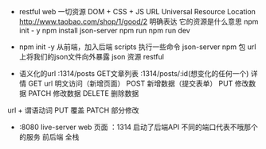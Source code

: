 - restful web
 一切资源
 DOM + CSS + JS
 URL Universal Resource Location
 http://www.taobao.com/shop/1/good/2
 明确表达 它的资源是什么意思
 npm init - y
 npm install json-server
 npm run
 npm run dev

 - npm init -y 从前端，加入后端
  scripts 执行一些命令
  json-server npm 包
  url 上将我们的json文件向外暴露
  json 资源 restful
  - 语义化的url
  :1314/posts GET文章列表
  :1314/posts/:id(想变化的任何一个)  详情
  GET url 明文访问（新增页面）
  POST 新增数据（提交表单）
  PUT 修改数据
  PATCH 修改数据
  DELETE 删除数据

  url + 谓语动词
  PUT  覆盖
  PATCH 部分修改

  - :8080 live-server web 页面
    ：1314 启动了后端API
    不同的端口代表不哦那个的服务
    前后端  全栈